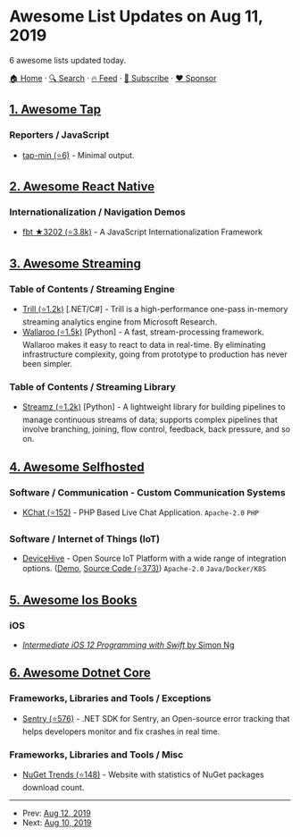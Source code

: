 # Awesome List Updates on Aug 11, 2019

6 awesome lists updated today.

[🏠 Home](/README.md) · [🔍 Search](https://www.trackawesomelist.com/search/) · [🔥 Feed](https://www.trackawesomelist.com/rss.xml) · [📮 Subscribe](https://trackawesomelist.us17.list-manage.com/subscribe?u=d2f0117aa829c83a63ec63c2f&id=36a103854c) · [❤️  Sponsor](https://github.com/sponsors/theowenyoung)



## [1. Awesome Tap](/content/sindresorhus/awesome-tap/README.md)

### Reporters / JavaScript

*   [tap-min (⭐6)](https://github.com/derhuerst/tap-min) - Minimal output.

## [2. Awesome React Native](/content/jondot/awesome-react-native/README.md)

### Internationalization / Navigation Demos

*   [fbt ★3202 (⭐3.8k)](https://github.com/facebookincubator/fbt) - A JavaScript Internationalization Framework

## [3. Awesome Streaming](/content/manuzhang/awesome-streaming/README.md)

### Table of Contents / Streaming Engine

*   [Trill (⭐1.2k)](https://github.com/Microsoft/trill) \[.NET/C#] - Trill is a high-performance one-pass in-memory streaming analytics engine from Microsoft Research.
*   [Wallaroo (⭐1.5k)](https://github.com/WallarooLabs/wallaroo) \[Python] - A fast, stream-processing framework. Wallaroo makes it easy to react to data in real-time. By eliminating infrastructure complexity, going from prototype to production has never been simpler.

### Table of Contents / Streaming Library

*   [Streamz (⭐1.2k)](https://github.com/python-streamz/streamz) \[Python] - A lightweight library for building pipelines to manage continuous streams of data; supports complex pipelines that involve branching, joining, flow control, feedback, back pressure, and so on.

## [4. Awesome Selfhosted](/content/awesome-selfhosted/awesome-selfhosted/README.md)

### Software / Communication - Custom Communication Systems

*   [KChat (⭐152)](https://github.com/php-kchat/kchat) - PHP Based Live Chat Application. `Apache-2.0` `PHP`

### Software / Internet of Things (IoT)

*   [DeviceHive](https://www.devicehive.com/) - Open Source IoT Platform with a wide range of integration options. ([Demo](https://playground.devicehive.com/), [Source Code (⭐373)](https://github.com/devicehive/devicehive-java-server)) `Apache-2.0` `Java/Docker/K8S`

## [5. Awesome Ios Books](/content/bystritskiy/awesome-ios-books/README.md)

### iOS

*   [*Intermediate iOS 12 Programming with Swift* by Simon Ng](https://www.appcoda.com/intermediate-swift-programming-book/)

## [6. Awesome Dotnet Core](/content/thangchung/awesome-dotnet-core/README.md)

### Frameworks, Libraries and Tools / Exceptions

*   [Sentry (⭐576)](https://github.com/getsentry/sentry-dotnet) - .NET SDK for Sentry, an Open-source error tracking that helps developers monitor and fix crashes in real time.

### Frameworks, Libraries and Tools / Misc

*   [NuGet Trends (⭐148)](https://github.com/NuGetTrends/nuget-trends) - Website with statistics of NuGet packages download count.

---

- Prev: [Aug 12, 2019](/content/2019/08/12/README.md)
- Next: [Aug 10, 2019](/content/2019/08/10/README.md)